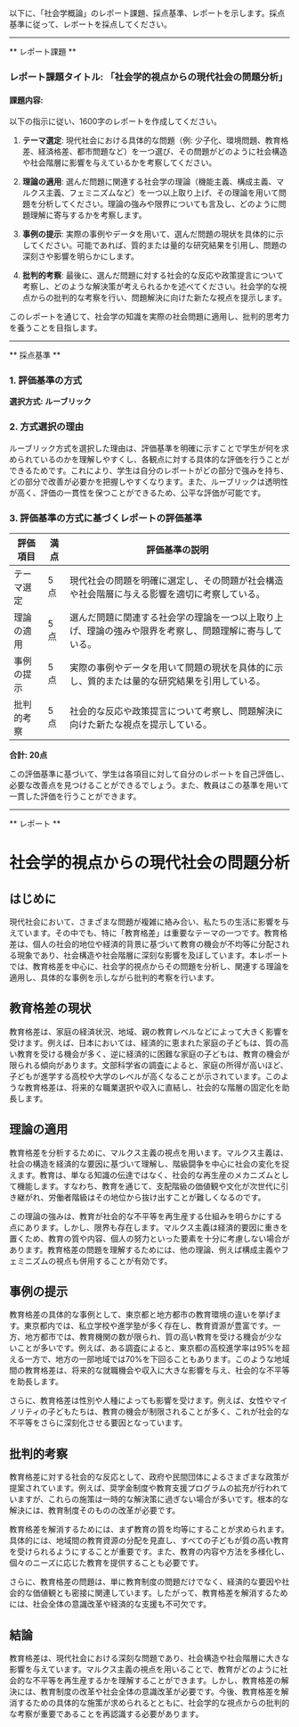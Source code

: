 以下に、「社会学概論」のレポート課題、採点基準、レポートを示します。採点基準に従って、レポートを採点してください。

---------------------------------------
** レポート課題 **

### レポート課題タイトル: 「社会学的視点からの現代社会の問題分析」

#### 課題内容:
以下の指示に従い、1600字のレポートを作成してください。

1. **テーマ選定**: 現代社会における具体的な問題（例: 少子化、環境問題、教育格差、経済格差、都市問題など）を一つ選び、その問題がどのように社会構造や社会階層に影響を与えているかを考察してください。

2. **理論の適用**: 選んだ問題に関連する社会学の理論（機能主義、構成主義、マルクス主義、フェミニズムなど）を一つ以上取り上げ、その理論を用いて問題を分析してください。理論の強みや限界についても言及し、どのように問題理解に寄与するかを考察します。

3. **事例の提示**: 実際の事例やデータを用いて、選んだ問題の現状を具体的に示してください。可能であれば、質的または量的な研究結果を引用し、問題の深刻さや影響を明らかにします。

4. **批判的考察**: 最後に、選んだ問題に対する社会的な反応や政策提言について考察し、どのような解決策が考えられるかを述べてください。社会学的な視点からの批判的な考察を行い、問題解決に向けた新たな視点を提示します。

このレポートを通じて、社会学の知識を実際の社会問題に適用し、批判的思考力を養うことを目指します。

---------------------------------------
** 採点基準 **

### 1. 評価基準の方式
**選択方式: ルーブリック**

### 2. 方式選択の理由
ルーブリック方式を選択した理由は、評価基準を明確に示すことで学生が何を求められているのかを理解しやすくし、各観点に対する具体的な評価を行うことができるためです。これにより、学生は自分のレポートがどの部分で強みを持ち、どの部分で改善が必要かを把握しやすくなります。また、ルーブリックは透明性が高く、評価の一貫性を保つことができるため、公平な評価が可能です。

### 3. 評価基準の方式に基づくレポートの評価基準

| 評価項目               | 満点 | 評価基準の説明                                                                 |
|------------------------|------|--------------------------------------------------------------------------------|
| テーマ選定             | 5点  | 現代社会の問題を明確に選定し、その問題が社会構造や社会階層に与える影響を適切に考察している。 |
| 理論の適用             | 5点  | 選んだ問題に関連する社会学の理論を一つ以上取り上げ、理論の強みや限界を考察し、問題理解に寄与している。 |
| 事例の提示             | 5点  | 実際の事例やデータを用いて問題の現状を具体的に示し、質的または量的な研究結果を引用している。 |
| 批判的考察             | 5点  | 社会的な反応や政策提言について考察し、問題解決に向けた新たな視点を提示している。 |

**合計: 20点** 

この評価基準に基づいて、学生は各項目に対して自分のレポートを自己評価し、必要な改善点を見つけることができるでしょう。また、教員はこの基準を用いて一貫した評価を行うことができます。

---------------------------------------
** レポート **
# 社会学的視点からの現代社会の問題分析

## はじめに

現代社会において、さまざまな問題が複雑に絡み合い、私たちの生活に影響を与えています。その中でも、特に「教育格差」は重要なテーマの一つです。教育格差は、個人の社会的地位や経済的背景に基づいて教育の機会が不均等に分配される現象であり、社会構造や社会階層に深刻な影響を及ぼしています。本レポートでは、教育格差を中心に、社会学的視点からその問題を分析し、関連する理論を適用し、具体的な事例を示しながら批判的考察を行います。

## 教育格差の現状

教育格差は、家庭の経済状況、地域、親の教育レベルなどによって大きく影響を受けます。例えば、日本においては、経済的に恵まれた家庭の子どもは、質の高い教育を受ける機会が多く、逆に経済的に困難な家庭の子どもは、教育の機会が限られる傾向があります。文部科学省の調査によると、家庭の所得が高いほど、子どもが進学する高校や大学のレベルが高くなることが示されています。このような教育格差は、将来的な職業選択や収入に直結し、社会的な階層の固定化を助長します。

## 理論の適用

教育格差を分析するために、マルクス主義の視点を用います。マルクス主義は、社会の構造を経済的な要因に基づいて理解し、階級闘争を中心に社会の変化を捉えます。教育は、単なる知識の伝達ではなく、社会的な再生産のメカニズムとして機能します。すなわち、教育を通じて、支配階級の価値観や文化が次世代に引き継がれ、労働者階級はその地位から抜け出すことが難しくなるのです。

この理論の強みは、教育が社会的な不平等を再生産する仕組みを明らかにする点にあります。しかし、限界も存在します。マルクス主義は経済的要因に重きを置くため、教育の質や内容、個人の努力といった要素を十分に考慮しない場合があります。教育格差の問題を理解するためには、他の理論、例えば構成主義やフェミニズムの視点も併用することが有効です。

## 事例の提示

教育格差の具体的な事例として、東京都と地方都市の教育環境の違いを挙げます。東京都内では、私立学校や進学塾が多く存在し、教育資源が豊富です。一方、地方都市では、教育機関の数が限られ、質の高い教育を受ける機会が少ないことが多いです。例えば、ある調査によると、東京都の高校進学率は95%を超える一方で、地方の一部地域では70%を下回ることもあります。このような地域間の教育格差は、将来的な就職機会や収入に大きな影響を与え、社会的な不平等を助長します。

さらに、教育格差は性別や人種によっても影響を受けます。例えば、女性やマイノリティの子どもたちは、教育の機会が制限されることが多く、これが社会的な不平等をさらに深刻化させる要因となっています。

## 批判的考察

教育格差に対する社会的な反応として、政府や民間団体によるさまざまな政策が提案されています。例えば、奨学金制度や教育支援プログラムの拡充が行われていますが、これらの施策は一時的な解決策に過ぎない場合が多いです。根本的な解決には、教育制度そのものの改革が必要です。

教育格差を解消するためには、まず教育の質を均等にすることが求められます。具体的には、地域間の教育資源の分配を見直し、すべての子どもが質の高い教育を受けられるようにすることが重要です。また、教育の内容や方法を多様化し、個々のニーズに応じた教育を提供することも必要です。

さらに、教育格差の問題は、単に教育制度の問題だけでなく、経済的な要因や社会的な価値観とも密接に関連しています。したがって、教育格差を解消するためには、社会全体の意識改革や経済的な支援も不可欠です。

## 結論

教育格差は、現代社会における深刻な問題であり、社会構造や社会階層に大きな影響を与えています。マルクス主義の視点を用いることで、教育がどのように社会的な不平等を再生産するかを理解することができます。しかし、教育格差の解決には、教育制度の改革や社会全体の意識改革が必要です。今後、教育格差を解消するための具体的な施策が求められるとともに、社会学的な視点からの批判的な考察が重要であることを再認識する必要があります。

